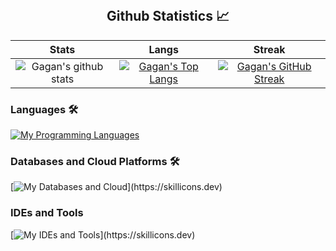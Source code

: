 <br/>
<h2 align="center"> Github Statistics 📈</h2>



|  Stats      | Langs           | Streak  |
|:-------------:|:-------------:|:-----:|
| ![Gagan's github stats](https://github-readme-stats.vercel.app/api?username=GaganReddyin&show_icons=true&title_color=74ff0a&icon_color=74ff0a&text_color=9f9f9f&bg_color=2D2D2D)      | [![Gagan's Top Langs](https://github-readme-stats.vercel.app/api/top-langs/?username=GaganReddyin&layout=compact&title_color=74ff0a&icon_color=74ff0a&text_color=9f9f9f&bg_color=2D2D2D)](https://github.com/GaganReddyin?tab=repositories) | [![Gagan's GitHub Streak](https://github-readme-streak-stats.herokuapp.com/?user=GaganReddyin&theme=dark&background=2D2D2D&currStreakLabel=74ff0a&ring=74ff0a&fire=74ff0a&sideLabels=74ff0a)](https://github.com/GaganReddyin?tab=repositories) | 





### Languages 🛠 
[![My Programming Languages](https://skillicons.dev/icons?i=java,python,html,css,javascript)](https://skillicons.dev)

### Databases and Cloud Platforms 🛠 
[![My Databases and Cloud](https://skillicons.dev/icons?i=mysql,netlify,render,vercel,)](https://skillicons.dev)

### IDEs and Tools
[![My IDEs and Tools](https://skillicons.dev/icons?i=vscode,git,github,)](https://skillicons.dev)




<!--START_SECTION:waka--








